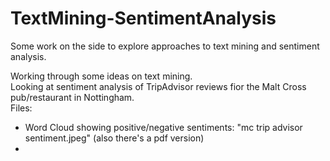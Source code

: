 # TextMining-SentimentAnalysis
Some work on the side to explore approaches to text mining and sentiment analysis. 

Working through some ideas on text mining. <br>
Looking at sentiment analysis of TripAdvisor reviews fior the Malt Cross pub/restaurant in Nottingham. <br>
Files:
- Word Cloud showing positive/negative sentiments: "mc trip advisor sentiment.jpeg" (also there's a pdf version)
- 

